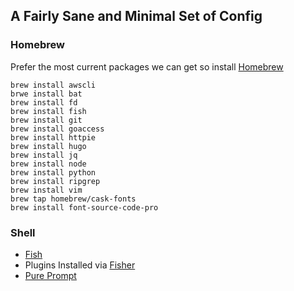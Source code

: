 ## A Fairly Sane and Minimal Set of Config

### Homebrew

Prefer the most current packages we can get so install [Homebrew](http://brew.sh)

```Shell
brew install awscli
brwe install bat
brew install fd
brew install fish
brew install git
brew install goaccess
brew install httpie
brew install hugo
brew install jq
brew install node
brew install python
brew install ripgrep
brew install vim
brew tap homebrew/cask-fonts
brew install font-source-code-pro
```

### Shell

* [Fish](https://fishshell.com)
* Plugins Installed via [Fisher](https://github.com/jorgebucaran/fisher)
* [Pure Prompt](https://github.com/pure-fish/pure)
